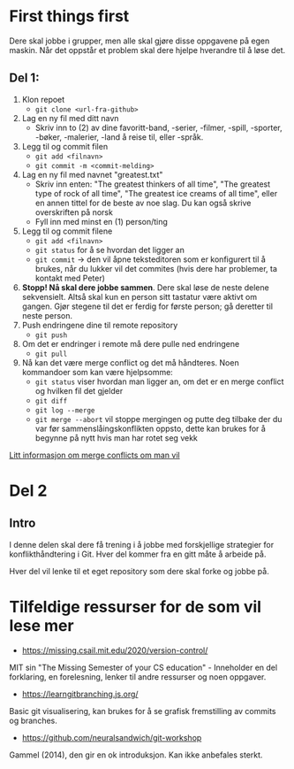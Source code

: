 # First things first
Dere skal jobbe i grupper, men alle skal gjøre disse oppgavene på egen maskin.
Når det oppstår et problem skal dere hjelpe hverandre til å løse det.

## Del 1:
1. Klon repoet
    * `git clone <url-fra-github>`
1. Lag en ny fil med ditt navn
    * Skriv inn to (2) av dine favoritt-band, -serier, -filmer, -spill, -sporter, -bøker, -malerier, -land å reise til, eller -språk.
1. Legg til og commit filen
    * `git add <filnavn>`
    * `git commit -m <commit-melding>`
1. Lag en ny fil med navnet "greatest.txt"
    * Skriv inn enten: "The greatest thinkers of all time", "The greatest type of rock of all time", "The greatest ice creams of all time", eller en annen tittel for de beste av noe slag. Du kan også skrive overskriften på norsk
    * Fyll inn med minst en (1) person/ting
1. Legg til og commit filene
    * `git add <filnavn>`
    * `git status` for å se hvordan det ligger an
    * `git commit` -> den vil åpne teksteditoren som er konfigurert til å brukes, når du lukker vil det commites (hvis dere har problemer, ta kontakt med Peter)
1. **Stopp! Nå skal dere jobbe sammen**. Dere skal løse de neste delene sekvensielt. Altså skal kun en person sitt tastatur være aktivt om gangen. Gjør stegene til det er ferdig for første person; gå deretter til neste person.
1. Push endringene dine til remote repository
    * `git push`
1. Om det er endringer i remote må dere pulle ned endringene
    * `git pull`
1. Nå kan det være merge conflict og det må håndteres. Noen kommandoer som kan være hjelpsomme:
    * `git status` viser hvordan man ligger an, om det er en merge conflict og hvilken fil det gjelder
    * `git diff`
    * `git log --merge`
    * `git merge --abort` vil stoppe mergingen og putte deg tilbake der du var før sammenslåingskonflikten oppsto, dette kan brukes for å begynne på nytt hvis man har rotet seg vekk



[Litt informasjon om merge conflicts om man vil](https://www.atlassian.com/git/tutorials/using-branches/merge-conflicts)


# Del 2

## Intro
I denne delen skal dere få trening i å jobbe med forskjellige strategier for konflikthåndtering i Git. Hver del kommer fra en gitt måte å arbeide på.

Hver del vil lenke til et eget repository som dere skal forke og jobbe på.



# Tilfeldige ressurser for de som vil lese mer
* https://missing.csail.mit.edu/2020/version-control/

MIT sin "The Missing Semester of your CS education" - Inneholder en del forklaring, en forelesning, lenker til andre ressurser og noen oppgaver.

* https://learngitbranching.js.org/

Basic git visualisering, kan brukes for å se grafisk fremstilling av commits og branches.

* https://github.com/neuralsandwich/git-workshop

Gammel (2014), den gir en ok introduksjon. Kan ikke anbefales sterkt.
